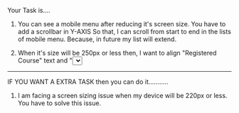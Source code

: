 Your Task is....
1. You can see a mobile menu after reducing it's screen size.
   You have to add a scrollbar in Y-AXIS So that, I can scroll from start to end in the lists of mobile menu. Because, in future my list will extend.
   
2. When it's size will be 250px or less then,
   I want to align "Registered Course" text and "<select>" tag as two different lines.



***************
IF YOU WANT A EXTRA TASK
then you can do it...........

1. I am facing a screen sizing issue when my device will be 220px or less. You have to solve this issue.

